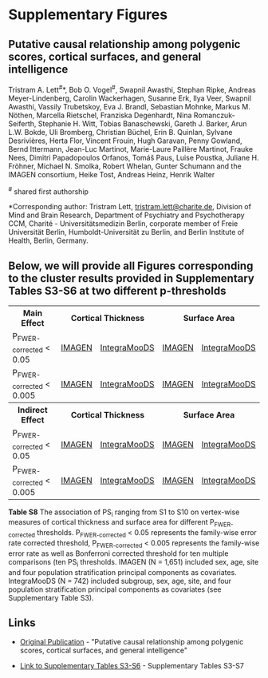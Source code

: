 # Supplementary Figures
## Putative causal relationship among polygenic scores, cortical surfaces, and general intelligence
Tristram A. Lett<sup>#</sup>*, Bob O. Vogel<sup>#</sup>, Swapnil Awasthi, Stephan Ripke, Andreas Meyer-Lindenberg, Carolin Wackerhagen, Susanne Erk, Ilya Veer, Swapnil Awasthi, Vassily Trubetskoy,  Eva J. Brandl, Sebastian Mohnke, Markus M. Nöthen, Marcella Rietschel, Franziska Degenhardt, Nina Romanczuk-Seiferth, Stephanie H. Witt, Tobias Banaschewski, Gareth J. Barker, Arun L.W. Bokde, Uli Bromberg, Christian Büchel, Erin B. Quinlan, Sylvane Desrivières, Herta Flor, Vincent Frouin, Hugh Garavan, Penny Gowland, Bernd Ittermann, Jean-Luc Martinot, Marie-Laure Paillère Martinot, Frauke Nees, Dimitri Papadopoulos Orfanos, Tomáš Paus, Luise Poustka, Juliane H. Fröhner, Michael N. Smolka, Robert Whelan, Gunter Schumann and the IMAGEN consortium, Heike Tost, Andreas Heinz, Henrik Walter

<sup>#</sup> shared first authorship

*Corresponding author: Tristram Lett, tristram.lett@charite.de, Division of Mind and Brain Research, Department of Psychiatry and Psychotherapy CCM, Charité - Universitätsmedizin Berlin, corporate member of Freie Universität Berlin, Humboldt-Universität zu Berlin, and Berlin Institute of Health, Berlin, Germany.

## Below, we will provide all Figures corresponding to the cluster results provided in Supplementary Tables S3-S6 at two different p-thresholds

 
<table>
  <tr>
    <th>Main Effect</th>
    <th colspan="2">Cortical Thickness</th>
    <th colspan="2">Surface Area</th>
  </tr>
  <tr>
    <td>P<sub>FWER-corrected</sub> < 0.05 </td>
    <td><a href="http://htmlpreview.github.io/?https://github.com/bobvogel/g-factor-mediation/blob/master/IMAGEN_MAINEFFECT_CT/IMAGEN_MAINEFFECT_CT.html">IMAGEN</a></td>
    <td><a href="http://htmlpreview.github.io/?https://github.com/bobvogel/g-factor-mediation/blob/master/INTEGRAMOODS_MAINEFFECT_CT/INTEGRAMOODS_MAINEFFECT_CT.html">IntegraMooDS</a></td>
    <td><a href="http://htmlpreview.github.io/?https://github.com/bobvogel/g-factor-mediation/blob/master/IMAGEN_MAINEFFECT_SA/IMAGEN_MAINEFFECT_SA.html">IMAGEN</a></td>
    <td><a href="http://htmlpreview.github.io/?https://github.com/bobvogel/g-factor-mediation/blob/master/INTEGRAMOODS_MAINEFFECT_SA/INTEGRAMOODS_MAINEFFECT_SA.html">IntegraMooDS</a></td>
  </tr>
  <tr>
    <td>P<sub>FWER-corrected</sub> < 0.005</td>
    <td><a href="http://htmlpreview.github.io/?https://github.com/bobvogel/g-factor-mediation/blob/master/IMAGEN_MAINEFFECT_CT_CORRECTED/IMAGEN_MAINEFFECT_CT_CORRECTED.html">IMAGEN</a></td>
    <td><a href="http://htmlpreview.github.io/?https://github.com/bobvogel/g-factor-mediation/blob/master/INTEGRAMOODS_MAINEFFECT_CT_CORRECTED/INTEGRAMOODS_MAINEFFECT_CT_CORRECTED.html">IntegraMooDS</a></td>
    <td><a href="http://htmlpreview.github.io/?https://github.com/bobvogel/g-factor-mediation/blob/master/IMAGEN_MAINEFFECT_SA_CORRECTED/IMAGEN_MAINEFFECT_SA_CORRECTED.html">IMAGEN</a></td>
    <td><a href="http://htmlpreview.github.io/?https://github.com/bobvogel/g-factor-mediation/blob/master/INTEGRAMOODS_MAINEFFECT_SA_CORRECTED/INTEGRAMOODS_MAINEFFECT_SA_CORRECTED.html">IntegraMooDS</a></td>
  </tr>
  <tr>
    <th>Indirect Effect</th>
    <th colspan="2">Cortical Thickness</th>
    <th colspan="2">Surface Area</th>
  </tr>
  <tr>
    <td>P<sub>FWER-corrected</sub> < 0.05</td>
    <td><a href="http://htmlpreview.github.io/?https://github.com/bobvogel/g-factor-mediation/blob/master/IMAGEN_MEDIATION_CT/IMAGEN_MEDIATION_CT.html">IMAGEN</a></td>
    <td><a href="http://htmlpreview.github.io/?https://github.com/bobvogel/g-factor-mediation/blob/master/INTEGRAMOODS_MEDIATION_CT/INTEGRAMOODS_MEDIATION_CT.html">IntegraMooDS</a></td>
    <td><a href="http://htmlpreview.github.io/?https://github.com/bobvogel/g-factor-mediation/blob/master/IMAGEN_MEDIATION_SA/IMAGEN_MEDIATION_SA.html">IMAGEN</a></td>
    <td><a href="http://htmlpreview.github.io/?https://github.com/bobvogel/g-factor-mediation/blob/master/INTEGRAMOODS_MEDIATION_SA/INTEGRAMOODS_MEDIATION_SA.html">IntegraMooDS</a></td>
  </tr>
  <tr>
    <td>P<sub>FWER-corrected</sub> < 0.005</td>
    <td><a href="http://htmlpreview.github.io/?https://github.com/bobvogel/g-factor-mediation/blob/master/IMAGEN_MEDIATION_CT_CORRECTED/IMAGEN_MEDIATION_CT_CORRECTED.html">IMAGEN</a></td>
    <td><a href="http://htmlpreview.github.io/?https://github.com/bobvogel/g-factor-mediation/blob/master/INTEGRAMOODS_MEDIATION_CT_CORRECTED/INTEGRAMOODS_MEDIATION_CT_CORRECTED.html">IntegraMooDS</a></td>
    <td><a href="http://htmlpreview.github.io/?https://github.com/bobvogel/g-factor-mediation/blob/master/IMAGEN_MEDIATION_SA_CORRECTED/IMAGEN_MEDIATION_SA_CORRECTED.html">IMAGEN</a></td>
    <td><a href="http://htmlpreview.github.io/?https://github.com/bobvogel/g-factor-mediation/blob/master/INTEGRAMOODS_MEDIATION_SA_CORRECTED/INTEGRAMOODS_MEDIATION_SA_CORRECTED.html">IntegraMooDS</a></td>
  </tr>
</table>


**Table S8** The association of PS<sub>i</sub> ranging from S1 to S10 on vertex-wise measures of cortical thickness and surface area for different  P<sub>FWER-corrected</sub> thresholds. P<sub>FWER-corrected</sub> < 0.05 represents the family-wise error rate corrected threshold, P<sub>FWER-corrected</sub> < 0.005 represents the family-wise error rate as well as Bonferroni corrected threshold for ten multiple comparisons (ten PS<sub>i</sub> thresholds. IMAGEN (N = 1,651) included sex, age, site and four population stratification principal components as covariates. IntegraMooDS (N = 742) included subgroup, sex, age, site, and four population stratification principal components as covariates (see Supplementary Table S3).

## Links

* [Original Publication](http://www.google.com) - "Putative causal relationship among polygenic scores, cortical surfaces, and general intelligence" 

* [Link to Supplementary Tables S3-S6](http://www.google.com) - Supplementary Tables S3-S7
